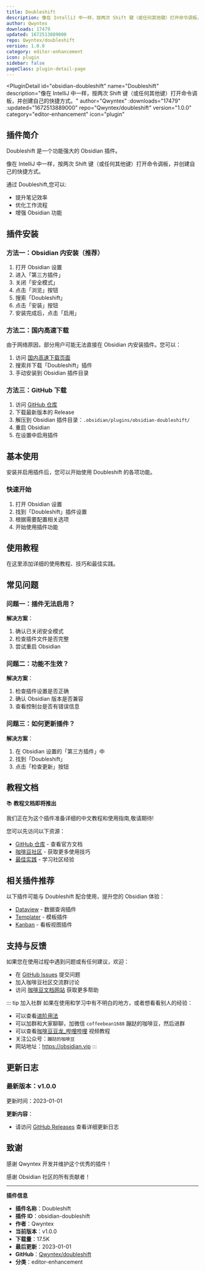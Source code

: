 ```yaml
---
title: Doubleshift
description: 像在 IntelliJ 中一样，按两次 Shift 键（或任何其他键）打开命令调板，并创建自己的快捷方式。
author: Qwyntex
downloads: 17479
updated: 1672513889000
repo: Qwyntex/doubleshift
version: 1.0.0
category: editor-enhancement
icon: plugin
sidebar: false
pageClass: plugin-detail-page
---
```


<PluginDetail
  id="obsidian-doubleshift"
  name="Doubleshift"
  description="像在 IntelliJ 中一样，按两次 Shift 键（或任何其他键）打开命令调板，并创建自己的快捷方式。"
  author="Qwyntex"
  :downloads="17479"
  :updated="1672513889000"
  repo="Qwyntex/doubleshift"
  version="1.0.0"
  category="editor-enhancement"
  icon="plugin"
>

<!-- AUTO_GENERATED_START -->
## 插件简介

Doubleshift 是一个功能强大的 Obsidian 插件。

像在 IntelliJ 中一样，按两次 Shift 键（或任何其他键）打开命令调板，并创建自己的快捷方式。

通过 Doubleshift,您可以:

- 提升笔记效率
- 优化工作流程
- 增强 Obsidian 功能

<!-- AUTO_GENERATED_END -->

<!-- AUTO_GENERATED_START -->
## 插件安装

### 方法一：Obsidian 内安装（推荐）

1. 打开 Obsidian 设置
2. 进入「第三方插件」
3. 关闭「安全模式」
4. 点击「浏览」按钮
5. 搜索「Doubleshift」
6. 点击「安装」按钮
7. 安装完成后，点击「启用」

### 方法二：国内高速下载

由于网络原因，部分用户可能无法直接在 Obsidian 内安装插件。您可以：

1. 访问 [国内高速下载页面](/zh/documentation/obsidian-plugins-download.html)
2. 搜索并下载「Doubleshift」插件
3. 手动安装到 Obsidian 插件目录

### 方法三：GitHub 下载

1. 访问 [GitHub 仓库](https://github.com/Qwyntex/doubleshift)
2. 下载最新版本的 Release
3. 解压到 Obsidian 插件目录：`.obsidian/plugins/obsidian-doubleshift/`
4. 重启 Obsidian
5. 在设置中启用插件

## 基本使用

安装并启用插件后，您可以开始使用 Doubleshift 的各项功能。

### 快速开始

1. 打开 Obsidian 设置
2. 找到「Doubleshift」插件设置
3. 根据需要配置相关选项
4. 开始使用插件功能

<!-- AUTO_GENERATED_END -->

<!-- CUSTOM_CONTENT_START:tutorial -->
## 使用教程

在这里添加详细的使用教程、技巧和最佳实践。

<!-- CUSTOM_CONTENT_END:tutorial -->

<!-- SHARED_CONTENT_START -->
## 常见问题

### 问题一：插件无法启用？

**解决方案**：
1. 确认已关闭安全模式
2. 检查插件文件是否完整
3. 尝试重启 Obsidian

### 问题二：功能不生效？

**解决方案**：
1. 检查插件设置是否正确
2. 确认 Obsidian 版本是否兼容
3. 查看控制台是否有错误信息

### 问题三：如何更新插件？

**解决方案**：
1. 在 Obsidian 设置的「第三方插件」中
2. 找到「Doubleshift」
3. 点击「检查更新」按钮

## 教程文档

📚 **教程文档即将推出**

我们正在为这个插件准备详细的中文教程和使用指南,敬请期待!

您可以先访问以下资源：
- [GitHub 仓库](https://github.com/Qwyntex/doubleshift) - 查看官方文档
- [咖啡豆社区](/zh/bases/) - 获取更多使用技巧
- [最佳实践](/zh/best-practices/) - 学习社区经验

## 相关插件推荐

以下插件可能与 Doubleshift 配合使用，提升您的 Obsidian 体验：

- [Dataview](/zh/plugins/dataview.html) - 数据查询插件
- [Templater](/zh/plugins/templater-obsidian.html) - 模板插件
- [Kanban](/zh/plugins/obsidian-kanban.html) - 看板视图插件

## 支持与反馈

如果您在使用过程中遇到问题或有任何建议，欢迎：

- 在 [GitHub Issues](https://github.com/Qwyntex/doubleshift/issues) 提交问题
- 加入咖啡豆社区交流群讨论
- 访问 [咖啡豆文档网站](https://obsidian.vip) 获取更多帮助

::: tip 加入社群
如果在使用和学习中有不明白的地方，或者想看看别人的经验：
- 可以查看[进阶用法](/zh/advanced)
- 可以加群和大家聊聊，加微信 `coffeebean1688` 蹦跶的咖啡豆，然后进群
- 可以查看[咖啡豆豆龙_哔哩哔哩](https://space.bilibili.com/618777356) 视频教程
- 关注公众号：`蹦跶的咖啡豆`
- 网站地址：https://obsidian.vip
:::
<!-- SHARED_CONTENT_END -->

<!-- AUTO_GENERATED_START -->
## 更新日志

### 最新版本：v1.0.0

更新时间：2023-01-01

**更新内容**：
- 请访问 [GitHub Releases](https://github.com/Qwyntex/doubleshift/releases) 查看详细更新日志

## 致谢

感谢 Qwyntex 开发并维护这个优秀的插件！

感谢 Obsidian 社区的所有贡献者！

---

**插件信息**
- **插件名称**：Doubleshift
- **插件 ID**：obsidian-doubleshift
- **作者**：Qwyntex
- **当前版本**：v1.0.0
- **下载量**：17.5K
- **最后更新**：2023-01-01
- **GitHub**：[Qwyntex/doubleshift](https://github.com/Qwyntex/doubleshift)
- **分类**：editor-enhancement
<!-- AUTO_GENERATED_END -->

</PluginDetail>

